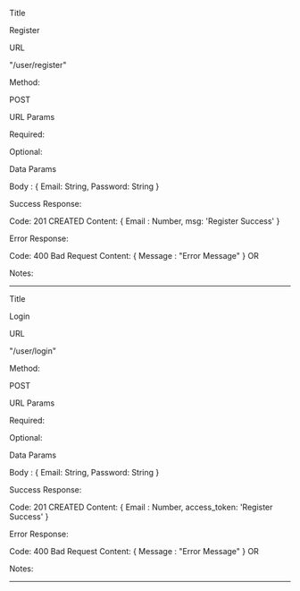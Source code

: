 Title

Register

URL

"/user/register"

Method:

POST

URL Params


Required:


Optional:


Data Params

Body : {
    Email: String,
    Password: String
}

Success Response:


Code: 201 CREATED
Content: { 
    Email : Number,
    msg: 'Register Success'
 }


Error Response:

Code: 400 Bad Request
Content: { Message : "Error Message" }
OR



Notes:

______________________________________________________________________________________
Title

Login

URL

"/user/login"

Method:

POST

URL Params


Required:


Optional:


Data Params

Body : {
    Email: String,
    Password: String
}

Success Response:


Code: 201 CREATED
Content: { 
    Email : Number,
    access_token: 'Register Success'
 }


Error Response:

Code: 400 Bad Request
Content: { Message : "Error Message" }
OR



Notes:

______________________________________________________________________________________